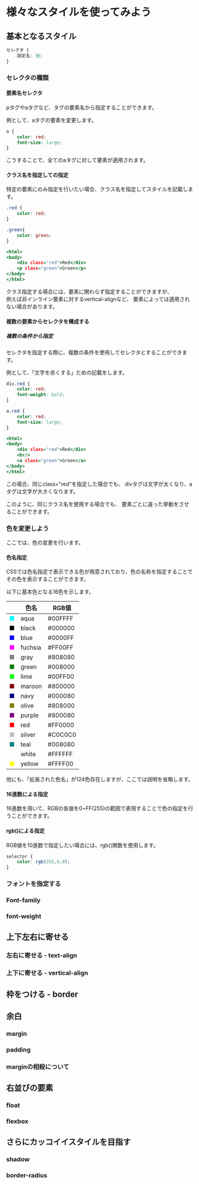 # 様々なスタイルを使ってみよう

## 基本となるスタイル

```css
セレクタ {
    設定名: 値;
}

```

### セレクタの種類

#### 要素名セレクタ

pタグやaタグなど、タグの要素名から指定することができます。

例として、aタグの要素を変更します。

```css
a {
    color: red;
    font-size: large;
}
```

こうすることで、全てのaタグに対して要素が適用されます。

#### クラス名を指定しての指定

特定の要素にのみ指定を行いたい場合、クラス名を指定してスタイルを記載します。

```css:style.css
.red {
    color: red;
}

.green{
    color: green;
}
```

```html:index.html
<html>
<body>
    <div class="red">Red</div>
    <p class="green">Green</p>
</body>
</html>
```

クラス指定する場合には、要素に関わらず指定することができますが、  
例えば非インライン要素に対するvertical-alignなど、
要素によっては適用されない場合があります。

#### 複数の要素からセレクタを構成する

##### 複数の条件から指定

セレクタを指定する際に、複数の条件を使用してセレクタとすることができます。

例として、「文字を赤くする」ための記載をします。

```css
div.red {
    color: red;
    font-weight: bold;
}

a.red {
    color: red;
    font-size: large;
}
```

```html:index.html
<html>
<body>
    <div class="red">Red</div>
    <br/>
    <a class="green">Green</a>
</body>
</html>
```

この場合、同じclass="red"を指定した場合でも、
divタグは文字が太くなり、aタグは文字が大きくなります。

このように、同じクラス名を使用する場合でも、
要素ごとに違った挙動をさせることができます。

### 色を変更しよう

ここでは、色の変更を行います。

#### 色名指定

CSSでは色名指定で表示できる色が用意されており、色の名称を指定することでその色を表示することができます。

以下に基本色となる16色を示します。

| |色名|RGB値|
|:--|--|--|
| <span style="color:#00FFFF;">■</span> |aqua|#00FFFF|
| <span style="color:#000000;">■</span> |black|#000000|
| <span style="color:#0000FF;">■</span> |blue|#0000FF|
| <span style="color:#FF00FF;">■</span> |fuchsia|#FF00FF|
| <span style="color:#808080;">■</span> |gray|#808080|
| <span style="color:#008000;">■</span> |green|#008000|
| <span style="color:#00FF00;">■</span> |lime|#00FF00|
| <span style="color:#800000;">■</span> |maroon|#800000|
| <span style="color:#000080;">■</span> |navy|#000080|
| <span style="color:#808000;">■</span> |olive|#808000|
| <span style="color:#800080;">■</span> |purple|#800080|
| <span style="color:#FF0000;">■</span> |red|#FF0000|
| <span style="color:#C0C0C0;">■</span> |silver|#C0C0C0|
| <span style="color:#008080;">■</span> |teal|#008080|
| <span style="color:#FFFFFF;">■</span> |white|#FFFFFF|
| <span style="color:#FFFF00;">■</span> |yellow|#FFFF00|

他にも、「拡張された色名」が124色存在しますが、ここでは説明を省略します。

#### 16進数による指定

16進数を用いて、RGBの各値を0~FF(255)の範囲で表現することで色の指定を行うことができます。



#### rgb()による指定

RGB値を10進数で指定したい場合には、rgb()関数を使用します。

```css
selector {
    color: rgb(255,0,0);
}
```

### フォントを指定する

### Font-family

### font-weight

## 上下左右に寄せる

### 左右に寄せる - text-align

### 上下に寄せる - vertical-align

## 枠をつける - border

## 余白

### margin

### padding

### marginの相殺について

## 右並びの要素

### float

### flexbox

## さらにカッコイイスタイルを目指す

### shadow

### border-radius